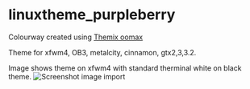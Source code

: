 # linuxtheme_purpleberry

Colourway created using [Themix oomax](https://github.com/themix-project/oomox.git) 

Theme for xfwm4, OB3, metalcity, cinnamon, gtx2,3,3.2. 

Image shows theme on xfwm4 with standard therminal white on black theme. 
![Screenshot image import](https://raw.githubusercontent.com/Cat-Si/linuxtheme_purpleberry/master/screenshots/purpleberry.png "Screenshot image import")

